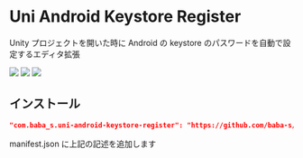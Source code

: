 # Uni Android Keystore Register

Unity プロジェクトを開いた時に Android の keystore のパスワードを自動で設定するエディタ拡張

![](https://img.shields.io/badge/Unity-2018.4%2B-red.svg)
![](https://img.shields.io/badge/.NET-4.x-orange.svg)
[![](https://img.shields.io/github/license/baba-s/uni-android-keystore-register.svg)](https://github.com/baba-s/uni-android-keystore-register/blob/master/LICENSE)

## インストール

```json
"com.baba_s.uni-android-keystore-register": "https://github.com/baba-s/uni-android-keystore-register.git",
```

manifest.json に上記の記述を追加します  